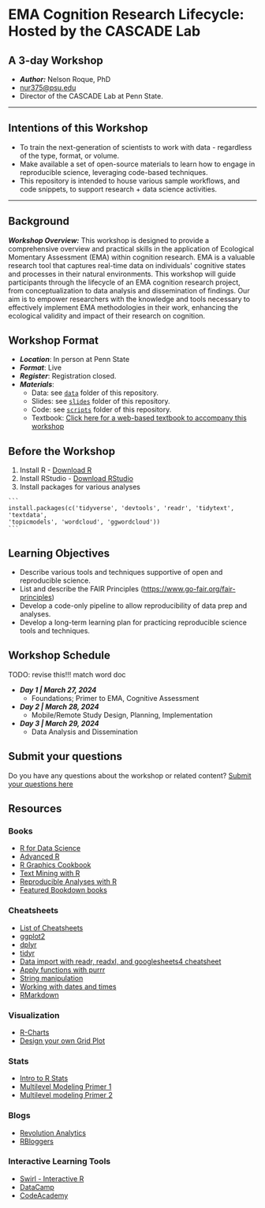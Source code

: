 # EMA Cognition Research Lifecycle: Hosted by the CASCADE Lab
## A 3-day Workshop

  - ***Author:*** Nelson Roque, PhD
  - [nur375@psu.edu](nur375@psu.edu)
  - Director of the CASCADE Lab at Penn State.

-----

## Intentions of this Workshop

  - To train the next-generation of scientists to work with data - regardless of the type, format, or volume.
  - Make available a set of open-source materials to learn how to engage in reproducible science, leveraging code-based techniques.
  - This repository is intended to house various sample workflows, and code snippets, to support research + data science activities.

-----

## Background

***Workshop Overview:*** This workshop is designed to provide a comprehensive overview and practical skills in the application of Ecological Momentary Assessment (EMA) within cognition research. EMA is a valuable research tool that captures real-time data on individuals' cognitive states and processes in their natural environments. This workshop will guide participants through the lifecycle of an EMA cognition research project, from conceptualization to data analysis and dissemination of findings. Our aim is to empower researchers with the knowledge and tools necessary to effectively implement EMA methodologies in their work, enhancing the ecological validity and impact of their research on cognition.

## Workshop Format

  - ***Location***: In person at Penn State
  - ***Format***: Live
  - ***Register***: Registration closed.
  - ***Materials***: 
    - Data: see [`data`](data) folder of this repository.
    - Slides: see [`slides`](slides) folder of this repository.
    - Code: see [`scripts`](scripts) folder of this repository.
    - Textbook: [Click here for a web-based textbook to accompany this workshop](https://nelsonroque.github.io/contextlab_introdatascience_webcourse/index.html)

## Before the Workshop

  1. Install R
    - [Download R](https://cran.r-project.org/)
  2. Install RStudio
    - [Download RStudio](https://www.rstudio.com/products/rstudio/download/)
  3. Install packages for various analyses

    ```
    install.packages(c('tidyverse', 'devtools', 'readr', 'tidytext', 'textdata',
    'topicmodels', 'wordcloud', 'ggwordcloud'))
    ```

## Learning Objectives

  - Describe various tools and techniques supportive of open and reproducible science.
  - List and describe the FAIR Principles (https://www.go-fair.org/fair-principles)
  - Develop a code-only pipeline to allow reproducibility of data prep and analyses.
  - Develop a long-term learning plan for practicing reproducible science tools and techniques.

## Workshop Schedule

TODO: revise this!!! match word doc
  - ***Day 1 | March 27, 2024***
    - Foundations; Primer to EMA, Cognitive Assessment
  - ***Day 2 | March 28, 2024***
    - Mobile/Remote Study Design, Planning, Implementation 
  - ***Day 3 | March 29, 2024***
    - Data Analysis and Dissemination 

## Submit your questions

Do you have any questions about the workshop or related content? [Submit your questions here](nur375@psu.edu)

## Resources

### Books

  - [R for Data Science](https://r4ds.had.co.nz/)
  - [Advanced R](https://adv-r.hadley.nz/index.html)
  - [R Graphics Cookbook](http://www.cookbook-r.com/)
  - [Text Mining with R](https://www.tidytextmining.com/)
  - [Reproducible Analyses with R](https://nceas.github.io/sasap-training/materials/reproducible_research_in_r_fairbanks/)
  - [Featured Bookdown books](https://bookdown.org/)

### Cheatsheets

  - [List of Cheatsheets](https://www.rstudio.com/resources/cheatsheets/)
  - [ggplot2](https://raw.githubusercontent.com/rstudio/cheatsheets/main/data-visualization.pdf)
  - [dplyr](https://raw.githubusercontent.com/rstudio/cheatsheets/main/data-transformation.pdf)
  - [tidyr](https://raw.githubusercontent.com/rstudio/cheatsheets/main/tidyr.pdf)
  - [Data import with readr, readxl, and googlesheets4 cheatsheet](https://raw.githubusercontent.com/rstudio/cheatsheets/main/data-import.pdf)
  - [Apply functions with purrr](https://raw.githubusercontent.com/rstudio/cheatsheets/main/purrr.pdf)
  - [String manipulation](https://raw.githubusercontent.com/rstudio/cheatsheets/main/strings.pdf)
  - [Working with dates and times](https://raw.githubusercontent.com/rstudio/cheatsheets/main/lubridate.pdf)
  - [RMarkdown](https://raw.githubusercontent.com/rstudio/cheatsheets/main/rmarkdown.pdf)

### Visualization

  - [R-Charts](https://r-charts.com/)
  - [Design your own Grid Plot](https://cran.r-project.org/web/packages/cowplot/vignettes/introduction.html)
  
### Stats
  - [Intro to R Stats](https://www.cyclismo.org/tutorial/R/)
  - [Multilevel Modeling Primer 1](https://quantdev.ssri.psu.edu/tutorials/r-bootcamp-introduction-multilevel-model-and-interactions)
  - [Multilevel modeling Primer 2](https://rpubs.com/rslbliss/r_mlm_ws)

### Blogs

  - [Revolution Analytics](https://blog.revolutionanalytics.com/)
  - [RBloggers](https://www.r-bloggers.com/)

### Interactive Learning Tools
  - [Swirl - Interactive R](https://swirlstats.com/)
  - [DataCamp](https://www.datacamp.com/courses/free-introduction-to-r)
  - [CodeAcademy](https://www.codecademy.com/catalog/language/r)
